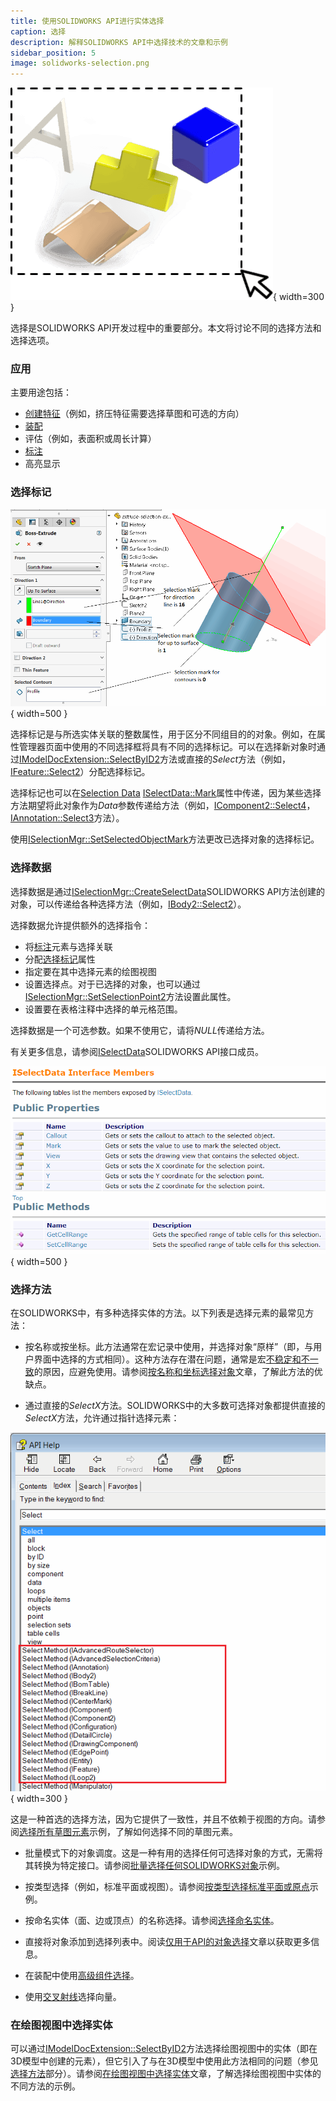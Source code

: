 ```yaml
---
title: 使用SOLIDWORKS API进行实体选择
caption: 选择
description: 解释SOLIDWORKS API中选择技术的文章和示例
sidebar_position: 5
image: solidworks-selection.png
---
```

![SOLIDWORKS API中的选择](solidworks-selection.png){ width=300 }

选择是SOLIDWORKS API开发过程中的重要部分。本文将讨论不同的选择方法和选择选项。

### 应用

主要用途包括：

* [创建特征](/docs/codestack/solidworks-api/document/features-manager)（例如，挤压特征需要选择草图和可选的方向）
* [装配](/docs/codestack/solidworks-api/document/assembly/mates)
* 评估（例如，表面积或周长计算）
* [标注](/docs/codestack/solidworks-api/document/dimensions)
* 高亮显示

### 选择标记

![挤压特征的选择标记](selection-marks-for-extrude-feature.png){ width=500 }

选择标记是与所选实体关联的整数属性，用于区分不同组目的的对象。例如，在属性管理器页面中使用的不同选择框将具有不同的选择标记。可以在选择新对象时通过[IModelDocExtension::SelectByID2](https://help.solidworks.com/2012/english/api/sldworksapi/solidworks.interop.sldworks~solidworks.interop.sldworks.imodeldocextension~selectbyid2.html)方法或直接的*Select*方法（例如，[IFeature::Select2](https://help.solidworks.com/2012/english/api/sldworksapi/solidworks.interop.sldworks~solidworks.interop.sldworks.ifeature~select2.html)）分配选择标记。

选择标记也可以在[Selection Data](#selection-data) [ISelectData::Mark](https://help.solidworks.com/2016/english/api/sldworksapi/SolidWorks.Interop.sldworks~SolidWorks.Interop.sldworks.ISelectData~Mark.html)属性中传递，因为某些选择方法期望将此对象作为*Data*参数传递给方法（例如，[IComponent2::Select4](https://help.solidworks.com/2012/english/api/sldworksapi/SOLIDWORKS.Interop.sldworks~SOLIDWORKS.Interop.sldworks.IComponent2~Select4.html)，[IAnnotation::Select3](https://help.solidworks.com/2012/english/api/sldworksapi/SolidWorks.Interop.sldworks~SolidWorks.Interop.sldworks.IAnnotation~Select3.html)方法）。

使用[ISelectionMgr::SetSelectedObjectMark](https://help.solidworks.com/2012/english/api/sldworksapi/SolidWorks.Interop.sldworks~SolidWorks.Interop.sldworks.ISelectionMgr~SetSelectedObjectMark.html)方法更改已选择对象的选择标记。

### 选择数据

选择数据是通过[ISelectionMgr::CreateSelectData](https://help.solidworks.com/2012/english/api/sldworksapi/solidworks.interop.sldworks~solidworks.interop.sldworks.iselectionmgr~createselectdata.html)SOLIDWORKS API方法创建的对象，可以传递给各种选择方法（例如，[IBody2::Select2](https://help.solidworks.com/2012/english/api/sldworksapi/SOLIDWORKS.Interop.sldworks~SOLIDWORKS.Interop.sldworks.IBody2~Select2.html)）。

选择数据允许提供额外的选择指令：

* 将[标注](/docs/codestack/solidworks-api/adornment/callouts)元素与选择关联
* 分配[选择标记](#选择标记)属性
* 指定要在其中选择元素的绘图视图
* 设置选择点。对于已选择的对象，也可以通过[ISelectionMgr::SetSelectionPoint2](https://help.solidworks.com/2012/english/api/sldworksapi/SolidWorks.Interop.sldworks~SolidWorks.Interop.sldworks.ISelectionMgr~SetSelectionPoint2.html)方法设置此属性。
* 设置要在表格注释中选择的单元格范围。

选择数据是一个可选参数。如果不使用它，请将*NULL*传递给方法。

有关更多信息，请参阅[ISelectData](https://help.solidworks.com/2012/english/api/sldworksapi/SolidWorks.Interop.sldworks~SolidWorks.Interop.sldworks.ISelectData_members.html)SOLIDWORKS API接口成员。

![ISelectData接口成员](select-data-interface-members.png){ width=500 }

### 选择方法

在SOLIDWORKS中，有多种选择实体的方法。以下列表是选择元素的最常见方法：

* 按名称或按坐标。此方法通常在宏记录中使用，并选择对象“原样”（即，与用户界面中选择的方式相同）。这种方法存在潜在问题，通常是宏[不稳定和不一致](/docs/codestack/solidworks-api/troubleshooting/macros/selection-inconsistency)的原因，应避免使用。请参阅[按名称和坐标选择对象](select-by-id)文章，了解此方法的优缺点。

* 通过直接的*SelectX*方法。SOLIDWORKS中的大多数可选择对象都提供直接的*SelectX*方法，允许通过指针选择元素：

![SOLIDWORKS对象的直接SelectX方法](objects-select-method-api-help.png){ width=300 }

这是一种首选的选择方法，因为它提供了一致性，并且不依赖于视图的方向。请参阅[选择所有草图元素](select-all-sketch-elements)示例，了解如何选择不同的草图元素。

* 批量模式下的对象调度。这是一种有用的选择任何可选择对象的方式，无需将其转换为特定接口。请参阅[批量选择任何SOLIDWORKS对象](select-objects)示例。

* 按类型选择（例如，标准平面或视图）。请参阅[按类型选择标准平面或原点](select-standard-ref-geometry)示例。

* 按命名实体（面、边或顶点）的名称选择。请参阅[选择命名实体](select-named-entity)。

* 直接将对象添加到选择列表中。阅读[仅用于API的对象选择](api-only-selection)文章以获取更多信息。

* 在装配中使用[高级组件选择](https://help.solidworks.com/2012/english/api/sldworksapi/Use_Advanced_Component_Selection_Example_VB.htm)。

* 使用[交叉射线](https://help.solidworks.com/2012/english/api/sldworksapi/Select_Objects_Using_Intersecting_Ray_Example_VB.htm)选择向量。

### 在绘图视图中选择实体

可以通过[IModelDocExtension::SelectByID2](https://help.solidworks.com/2012/english/api/sldworksapi/solidworks.interop.sldworks~solidworks.interop.sldworks.imodeldocextension~selectbyid2.html)方法选择绘图视图中的实体（即在3D模型中创建的元素），但它引入了与在3D模型中使用此方法相同的问题（参见[选择方法](#选择方法)部分）。请参阅[在绘图视图中选择实体](drawing-view-entities)文章，了解选择绘图视图中实体的不同方法的示例。